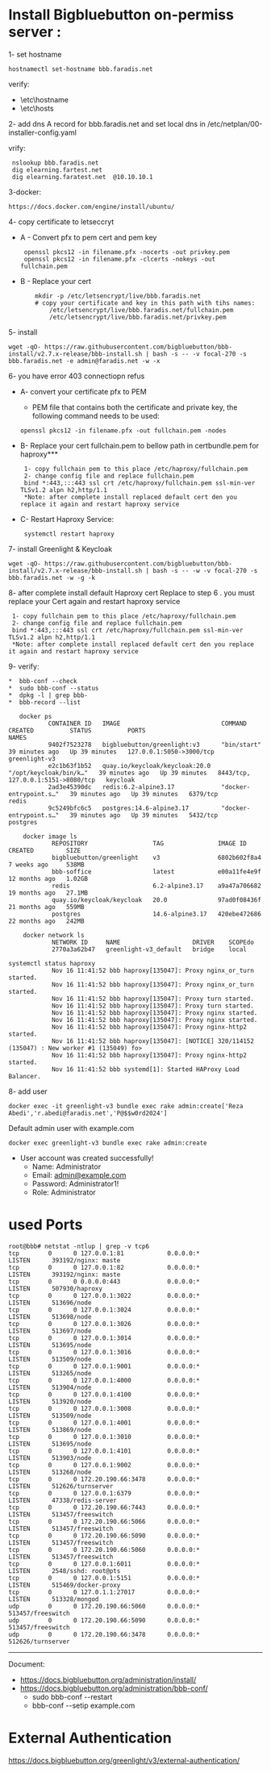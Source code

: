 # Install Bigbluebutton on-permiss server :
1- set hostname  
```
hostnamectl set-hostname bbb.faradis.net
```
verify:
- \etc\hostname
- \etc\hosts
   
2- add dns A record for bbb.faradis.net and set local dns in /etc/netplan/00-installer-config.yaml

vrify:
   ```
    nslookup bbb.faradis.net
    dig elearning.fartest.net 
    dig elearning.faratest.net  @10.10.10.1
   ```

3-docker:

    https://docs.docker.com/engine/install/ubuntu/
 

4- copy certificate to letseccryt

* A - Convert pfx to pem cert and pem key 
  ``` 
   openssl pkcs12 -in filename.pfx -nocerts -out privkey.pem
   openssl pkcs12 -in filename.pfx -clcerts -nokeys -out fullchain.pem
  ```
* B - Replace your cert
  ```
      mkdir -p /etc/letsencrypt/live/bbb.faradis.net
      # copy your certificate and key in this path with tihs names:
          /etc/letsencrypt/live/bbb.faradis.net/fullchain.pem
          /etc/letsencrypt/live/bbb.faradis.net/privkey.pem
  ```

5- install 
  ```
  wget -qO- https://raw.githubusercontent.com/bigbluebutton/bbb-install/v2.7.x-release/bbb-install.sh | bash -s -- -v focal-270 -s bbb.faradis.net -e admin@faradis.net -w -x 
  ```

6- you have error 403 connectiopn refus
* A- convert your certificate pfx to PEM
  + PEM file that contains both the certificate and private key, the following command needs to be used:
  ```
  openssl pkcs12 -in filename.pfx -out fullchain.pem -nodes
  ```

* B- Replace your cert fullchain.pem to bellow path in certbundle.pem for haproxy***
  ```
   1- copy fullchain pem to this place /etc/haproxy/fullchain.pem
   2- change config file and replace fullchain.pem 
   bind *:443,:::443 ssl crt /etc/haproxy/fullchain.pem ssl-min-ver TLSv1.2 alpn h2,http/1.1
   *Note: after complete install replaced default cert den you replace it again and restart haproxy service
   ```

* C- Restart Haproxy Service:
   ``` 
    systemctl restart haproxy
   ```


7- install Greenlight & Keycloak
```
wget -qO- https://raw.githubusercontent.com/bigbluebutton/bbb-install/v2.7.x-release/bbb-install.sh | bash -s -- -w -v focal-270 -s bbb.faradis.net -w -g -k
```

8- after complete install  default Haproxy cert Replace to step 6 . you must replace your Cert again and restart haproxy service
```
 1- copy fullchain pem to this place /etc/haproxy/fullchain.pem
 2- change config file and replace fullchain.pem 
 bind *:443,:::443 ssl crt /etc/haproxy/fullchain.pem ssl-min-ver TLSv1.2 alpn h2,http/1.1
 *Note: after complete install replaced default cert den you replace it again and restart haproxy service
```

9- verify:

    *  bbb-conf --check
    *  sudo bbb-conf --status
    *  dpkg -l | grep bbb-
    *  bbb-record --list
 ``` 
    docker ps
            CONTAINER ID   IMAGE                            COMMAND                  CREATED          STATUS          PORTS                                NAMES
            9402f7523278   bigbluebutton/greenlight:v3      "bin/start"              39 minutes ago   Up 39 minutes   127.0.0.1:5050->3000/tcp             greenlight-v3
            e2c1b63f1b52   quay.io/keycloak/keycloak:20.0   "/opt/keycloak/bin/k…"   39 minutes ago   Up 39 minutes   8443/tcp, 127.0.0.1:5151->8080/tcp   keycloak
            2ad3e45390dc   redis:6.2-alpine3.17             "docker-entrypoint.s…"   39 minutes ago   Up 39 minutes   6379/tcp                             redis
            9c5249bfc6c5   postgres:14.6-alpine3.17         "docker-entrypoint.s…"   39 minutes ago   Up 39 minutes   5432/tcp                             postgres
```
```
    docker image ls
            REPOSITORY                  TAG               IMAGE ID       CREATED         SIZE
            bigbluebutton/greenlight    v3                6802b602f8a4   7 weeks ago     538MB
            bbb-soffice                 latest            e00a11fe4e9f   12 months ago   1.02GB
            redis                       6.2-alpine3.17    a9a47a706682   19 months ago   27.1MB
            quay.io/keycloak/keycloak   20.0              97ad0f08436f   21 months ago   559MB
            postgres                    14.6-alpine3.17   420ebe472686   22 months ago   242MB
```
```
    docker network ls
            NETWORK ID     NAME                    DRIVER    SCOPEdo
            2770a3a62b47   greenlight-v3_default   bridge    local
```

```
systemctl status haproxy
            Nov 16 11:41:52 bbb haproxy[135047]: Proxy nginx_or_turn started.
            Nov 16 11:41:52 bbb haproxy[135047]: Proxy nginx_or_turn started.
            Nov 16 11:41:52 bbb haproxy[135047]: Proxy turn started.
            Nov 16 11:41:52 bbb haproxy[135047]: Proxy turn started.
            Nov 16 11:41:52 bbb haproxy[135047]: Proxy nginx started.
            Nov 16 11:41:52 bbb haproxy[135047]: Proxy nginx started.
            Nov 16 11:41:52 bbb haproxy[135047]: Proxy nginx-http2 started.
            Nov 16 11:41:52 bbb haproxy[135047]: [NOTICE] 320/114152 (135047) : New worker #1 (135049) fo>
            Nov 16 11:41:52 bbb haproxy[135047]: Proxy nginx-http2 started.
            Nov 16 11:41:52 bbb systemd[1]: Started HAProxy Load Balancer.

```

8- add user 

```
docker exec -it greenlight-v3 bundle exec rake admin:create['Reza Abedi','r.abedi@faradis.net','P@$$w0rd2024']
```
Default admin user with example.com 
```
docker exec greenlight-v3 bundle exec rake admin:create
```
- User account was created successfully!
   + Name: Administrator
   + Email: admin@example.com
   + Password: Administrator1!
   + Role: Administrator


# used Ports 

```
root@bbb# netstat -ntlup | grep -v tcp6
tcp        0      0 127.0.0.1:81            0.0.0.0:*               LISTEN      393192/nginx: maste
tcp        0      0 127.0.0.1:82            0.0.0.0:*               LISTEN      393192/nginx: maste
tcp        0      0 0.0.0.0:443             0.0.0.0:*               LISTEN      507930/haproxy
tcp        0      0 127.0.0.1:3022          0.0.0.0:*               LISTEN      513696/node
tcp        0      0 127.0.0.1:3024          0.0.0.0:*               LISTEN      513698/node
tcp        0      0 127.0.0.1:3026          0.0.0.0:*               LISTEN      513697/node
tcp        0      0 127.0.0.1:3014          0.0.0.0:*               LISTEN      513695/node
tcp        0      0 127.0.0.1:3016          0.0.0.0:*               LISTEN      513509/node
tcp        0      0 127.0.0.1:9001          0.0.0.0:*               LISTEN      513265/node
tcp        0      0 127.0.0.1:4000          0.0.0.0:*               LISTEN      513904/node
tcp        0      0 127.0.0.1:4100          0.0.0.0:*               LISTEN      513920/node
tcp        0      0 127.0.0.1:3008          0.0.0.0:*               LISTEN      513509/node
tcp        0      0 127.0.0.1:4001          0.0.0.0:*               LISTEN      513869/node
tcp        0      0 127.0.0.1:3010          0.0.0.0:*               LISTEN      513695/node
tcp        0      0 127.0.0.1:4101          0.0.0.0:*               LISTEN      513903/node
tcp        0      0 127.0.0.1:9002          0.0.0.0:*               LISTEN      513268/node
tcp        0      0 172.20.190.66:3478      0.0.0.0:*               LISTEN      512626/turnserver
tcp        0      0 127.0.0.1:6379          0.0.0.0:*               LISTEN      47338/redis-server
tcp        0      0 172.20.190.66:7443      0.0.0.0:*               LISTEN      513457/freeswitch
tcp        0      0 172.20.190.66:5066      0.0.0.0:*               LISTEN      513457/freeswitch
tcp        0      0 172.20.190.66:5090      0.0.0.0:*               LISTEN      513457/freeswitch
tcp        0      0 172.20.190.66:5060      0.0.0.0:*               LISTEN      513457/freeswitch
tcp        0      0 127.0.0.1:6011          0.0.0.0:*               LISTEN      2548/sshd: root@pts
tcp        0      0 127.0.0.1:5151          0.0.0.0:*               LISTEN      515469/docker-proxy
tcp        0      0 127.0.1.1:27017         0.0.0.0:*               LISTEN      513328/mongod
udp        0      0 172.20.190.66:5060      0.0.0.0:*                           513457/freeswitch
udp        0      0 172.20.190.66:5090      0.0.0.0:*                           513457/freeswitch
udp        0      0 172.20.190.66:3478      0.0.0.0:*                           512626/turnserver
```
-------------------------------------------------------------------------------------------------------------------------------------------------------------------------------------
Document:
- https://docs.bigbluebutton.org/administration/install/
- https://docs.bigbluebutton.org/administration/bbb-conf/
  + sudo bbb-conf --restart
  + bbb-conf --setip example.com

# External Authentication
https://docs.bigbluebutton.org/greenlight/v3/external-authentication/


